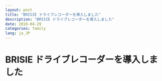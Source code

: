 ```yaml
---
layout: post
title: "BRISIE ドライブレコーダーを導入しました"
description: "BRISIE ドライブレコーダーを導入しました"
date: 2018-04-29
categories: family
lang: ja_JP
---
```


# BRISIE ドライブレコーダーを導入しました

